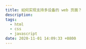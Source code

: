 ```yaml
---
title: 如何实现支持多设备的 web 页面？
description:
tags:
  - html
  - css
  - javascript
date: 2020-11-01 14:09:33 +0800
---
```


